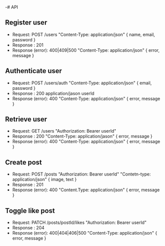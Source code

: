 -# API

## Register user

- Request: POST /users "Content-Type: application/json" { name, email, password }
- Response : 201
- Response  (error): 400|409|500 "Content-Type: application/json" { error, message }

## Authenticate user

- Request: POST /users/auth "Content-Type: application/json" { email, password }
- Response : 200 application/jason userId
- Response  (error): 400 "Content-Type: application/json" { error, message }

## Retrieve user 

- Request: GET /users "Authorization: Bearer userId" 
- Response : 200 "Content-Type: application/jason" { error, message }
- Response  (error): 400 "Content-Type: application/json" { error, message }

## Create post 

- Request: POST /posts "Authorization: Bearer userId" "Contetn-type: application/json" { image, text }
- Response : 201
- Response  (error): 400 "Content.Type: application/json" { error, message }

## Toggle like post 
- Request: PATCH /posts/postId/likes "Authorization: Bearer userId" 
- Response : 204 
- Response  (error): 400|404|406|500 "Content-Type: application/json" { error, message }

